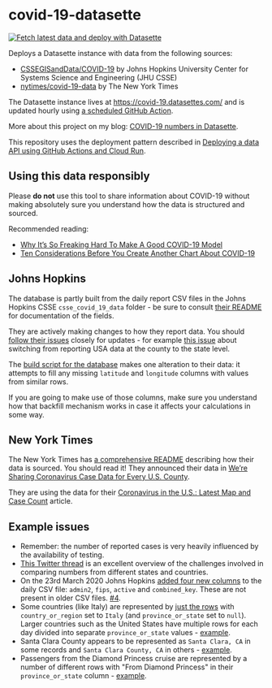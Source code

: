 # covid-19-datasette

[![Fetch latest data and deploy with Datasette](https://github.com/simonw/covid-19-datasette/workflows/Fetch%20latest%20data%20and%20deploy%20with%20Datasette/badge.svg)](https://github.com/simonw/covid-19-datasette/actions?query=workflow%3A%22Fetch+latest+data+and+deploy+with+Datasette%22)

Deploys a Datasette instance with data from the following sources:

* [CSSEGISandData/COVID-19](https://github.com/CSSEGISandData/COVID-19) by Johns Hopkins University Center for Systems Science and Engineering (JHU CSSE)
* [nytimes/covid-19-data](https://github.com/nytimes/covid-19-data) by The New York Times

The Datasette instance lives at https://covid-19.datasettes.com/ and is updated hourly using [a scheduled GitHub Action](https://github.com/simonw/covid-19-datasette/blob/master/.github/workflows/scheduled.yml).

More about this project on my blog: [COVID-19 numbers in Datasette](https://simonwillison.net/2020/Mar/11/covid-19/).

This repository uses the deployment pattern described in [Deploying a data API using GitHub Actions and Cloud Run](https://simonwillison.net/2020/Jan/21/github-actions-cloud-run/).

## Using this data responsibly

Please **do not** use this tool to share information about COVID-19 without making absolutely sure you understand how the data is structured and sourced.

Recommended reading:

* [Why It’s So Freaking Hard To Make A Good COVID-19 Model](https://fivethirtyeight.com/features/why-its-so-freaking-hard-to-make-a-good-covid-19-model/)
* [Ten Considerations Before You Create Another Chart About COVID-19](https://medium.com/nightingale/ten-considerations-before-you-create-another-chart-about-covid-19-27d3bd691be8)

## Johns Hopkins

The database is partly built from the daily report CSV files in the Johns Hopkins CSSE `csse_covid_19_data` folder - be sure to consult [their README](https://github.com/CSSEGISandData/COVID-19/tree/master/csse_covid_19_data) for documentation of the fields.

They are actively making changes to how they report data. You should [follow their issues](https://github.com/CSSEGISandData/COVID-19/issues) closely for updates - for example [this issue](https://github.com/CSSEGISandData/COVID-19/issues/382) about switching from reporting USA data at the county to the state level.

The [build script for the database](https://github.com/simonw/covid-19-datasette/blob/master/build_database.py) makes one alteration to their data: it attempts to fill any missing  `latitude` and `longitude` columns with values from similar rows.

If you are going to make use of those columns, make sure you understand how that backfill mechanism works in case it affects your calculations in some way.

## New York Times

The New York Times has [a comprehensive README](https://github.com/nytimes/covid-19-data/blob/master/README.md) describing how their data is sourced. You should read it! They announced their data in [We’re Sharing Coronavirus Case Data for Every U.S. County](https://www.nytimes.com/article/coronavirus-county-data-us.html).

They are using the data for their [Coronavirus in the U.S.: Latest Map and Case Count](https://www.nytimes.com/interactive/2020/us/coronavirus-us-cases.html) article.

## Example issues

* Remember: the number of reported cases is very heavily influenced by the availability of testing.
* [This Twitter thread](https://twitter.com/politicalmath/status/1243950120598556672) is an excellent overview of the challenges involved in comparing numbers from different states and countries.
* On the 23rd March 2020 Johns Hopkins [added four new columns](https://github.com/CSSEGISandData/COVID-19/commit/e748b6d8a55e4a88371af56b129ababe1712522d) to the daily CSV file: `admin2`, `fips`, `active` and `combined_key`. These are not present in older CSV files. [#4](https://github.com/simonw/covid-19-datasette/issues/4).
* Some countries (like Italy) are represented by [just the rows](https://covid-19.datasettes.com/covid/johns_hopkins_csse_daily_reports?country_or_region=Italy&_sort_desc=confirmed#g.mark=bar&g.x_column=day&g.x_type=ordinal&g.y_column=confirmed&g.y_type=quantitative) with `country_or_region` set to `Italy` (and `province_or_state` set to `null`). Larger countries such as the United States have multiple rows for each day divided into separate `province_or_state` values - [example](https://covid-19.datasettes.com/covid/johns_hopkins_csse_daily_reports?_size=1000&country_or_region__exact=US&_sort_desc=day#g.mark=bar&g.x_column=day&g.x_type=ordinal&g.y_column=confirmed&g.y_type=quantitative&g.color_column=province_or_state).
* Santa Clara County appears to be represented as `Santa Clara, CA` in some records and `Santa Clara County, CA` in others - [example](https://covid-19.datasettes.com/covid/johns_hopkins_csse_daily_reports?province_or_state__contains=santa+clara&_sort_desc=day#g.mark=bar&g.x_column=day&g.x_type=ordinal&g.y_column=confirmed&g.y_type=quantitative).
* Passengers from the Diamond Princess cruise are represented by a number of different rows with "From Diamond Princess" in their `province_or_state` column - [example](https://covid-19.datasettes.com/covid/johns_hopkins_csse_daily_reports?_facet=province_or_state&_facet=country_or_region&province_or_state__contains=from+diamond&_sort_desc=day).
